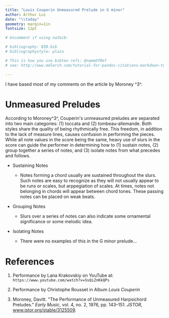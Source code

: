 ```yaml
---
title: "Louis Couperin Unmeasured Prelude in G minor"
author: Arthur Lui
date: "\\today"
geometry: margin=1in
fontsize: 12pt

# Uncomment if using natbib:

# bibliography: BIB.bib
# bibliographystyle: plain 

# This is how you use bibtex refs: @nameOfRef
# see: http://www.mdlerch.com/tutorial-for-pandoc-citations-markdown-to-latex.html

---
```


I have based most of my comments on the article by Moroney ^3^.

# Unmeasured Preludes

According to Moroney^3^, Couperin's unmeasured preludes are separated
into two main categories: (1) toccata and (2) tombeau-allemande. Both
styles share the quality of being rhythmically free. This freedom, in
addition to the lack of measure lines, causes confusion in performing
the pieces. While all note values in the score being the same, heavy
use of slurs in the score can guide the performer in determining
how to (1) sustain notes, (2) group together a series of notes, and (3)
isolate notes from what precedes and follows.

- Sustaining Notes
    - Notes forming a chord usually are sustained throughout the slurs.
    Such notes are easy to recognize as they will not usually appear
    to be runs or scales, but arppegiation of scales. At times, notes
    not belonging in chords will appear between chord tones. These passing
    notes can be placed on weak beats.

- Grouping Notes
    - Slurs over a series of notes can also indicate some ornamental 
      significance or some melodic idea.

- Isolating Notes
    - There were no examples of this in the G minor prelude...


# References

1. Performance by Lana Krakovskiy on YouTube at:  
   `https://www.youtube.com/watch?v=SsQiZnKkQPs`

2. Performance by Christophe Rousset in Album *Louis Couperin*

3. Moroney, Davitt. "The Performance of Unmeasured Harpsichord Preludes."
   *Early Music*, vol. 4, no. 2, 1976, pp. 143–151. 
   *JSTOR*, www.jstor.org/stable/3125509.

[comment]: <> (%
  These are comments
%)
